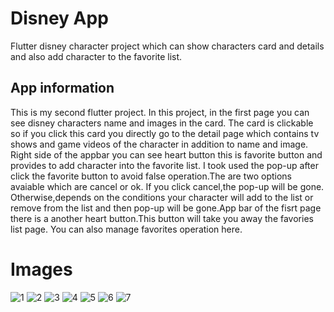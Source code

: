 # Disney App

Flutter disney character project which can show characters card and details and also add character to the favorite list.

## App information

This is my second flutter project. In this project, in the first page you can see disney characters name and images in the card. The card is clickable so if you click this card you directly go to the detail page which contains tv shows and game videos of the character in addition to name and image. Right side of the appbar you can see heart button this is favorite button and provides to add character into the favorite list. I took used the pop-up after click the favorite button to avoid false operation.The are two options avaiable which are cancel or ok. If you click cancel,the pop-up will be gone. Otherwise,depends on the conditions your character will add to the list or remove from the list and then pop-up will be gone.App bar of the fisrt page there is a another heart button.This button will take you away the favories list page. You can also manage favorites operation here.

# Images

![1](https://user-images.githubusercontent.com/71139790/146749201-3384b937-a462-436f-b2a6-4519dd6d47e0.png)
![2](https://user-images.githubusercontent.com/71139790/146749213-b9bef23e-684b-433f-8f61-efeac18bd154.png)
![3](https://user-images.githubusercontent.com/71139790/146749232-ad50f260-05d8-47e5-ac94-df78413411a8.png)
![4](https://user-images.githubusercontent.com/71139790/146749238-ffd90bd6-0d38-4513-8c18-a4ae2098b170.png)
![5](https://user-images.githubusercontent.com/71139790/146749245-407161e4-7df8-4f97-a90e-71d0a9cd66cf.png)
![6](https://user-images.githubusercontent.com/71139790/146749250-411b1b06-163d-470b-81e1-71d7ab0a6ee9.png)
![7](https://user-images.githubusercontent.com/71139790/146749252-2fed8703-c5e6-4e35-9934-06b18b443e8c.png)
